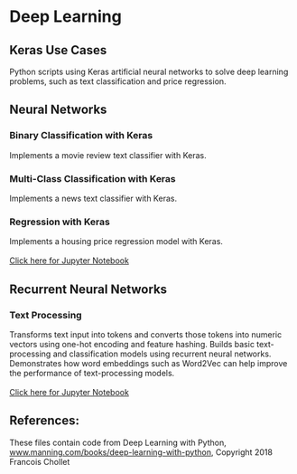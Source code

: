 # Deep Learning

## Keras Use Cases
Python scripts using Keras artificial neural networks to solve deep learning problems, such as text classification and price regression.

## Neural Networks
### Binary Classification with Keras
Implements a movie review text classifier with Keras.
<br>
### Multi-Class Classification with Keras
Implements a news text classifier with Keras.
<br>
### Regression with Keras
Implements a housing price regression model with Keras.
<br>
<br>
<a href="https://github.com/MaryDonovanMartello/Deep-Learning/blob/main/Keras%20Classification%20and%20Regression%20Models.ipynb" target="_blank">Click here for Jupyter Notebook</a>

## Recurrent Neural Networks
### Text Processing
Transforms text input into tokens and converts those tokens into numeric vectors using one-hot encoding and feature hashing.  Builds basic text-processing and classification models using recurrent neural networks.  Demonstrates how word embeddings such as Word2Vec can help improve the performance of text-processing models.
<br>
<br>
<a href="https://github.com/MaryDonovanMartello/Deep-Learning/blob/main/Keras%20Text%20Processing%20and%20Classification.ipynb" target="_blank">Click here for Jupyter Notebook</a>


## References:
These files contain code from Deep Learning with Python, <a href="https://www.manning.com/books/deep-learning-with-python" target="_blank"> www.manning.com/books/deep-learning-with-python</a>, Copyright 2018 Francois Chollet
